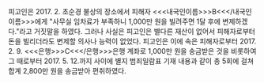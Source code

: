 피고인은 2017. 2. 초순경 불상의 장소에서 피해자 <<<내국인이름>>>B<<</내국인이름>>>에게 "사무실 임차료가 부족하니 1,000만 원을 빌려주면 1달 후에 변제하겠다."라고 거짓말을 하였다. 그러나 사실은 피고인은 별다른 재산이 없어서 피해자로부터 돈을 빌리더라도 변제할 의사나 능력이 없었다.
피고인은 이에 속은 피해자로부터 2017. 2. 9. <<<은행>>>C<<</은행>>>은행 계좌로 1,000만 원을 송금받은 것을 비롯하여 그 때로부터 2017. 5. 12.까지 사이에 별지 범죄일람표 기재 내용과 같이 총 5회에 걸쳐 합계 2,800만 원을 송금받아 편취하였다.